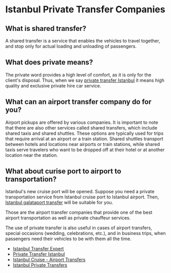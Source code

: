 # Istanbul Private Transfer Companies

## What is shared transfer?
A shared transfer is a service that enables the vehicles to travel together, and stop only for actual loading and unloading of passengers.

## What does private means?
The private word provides a high level of comfort, as it is only for the client's disposal. 
Thus, when we say [private transfer Istanbul](https://privatetransfer.istanbul/) it means high quality and exclusive private hire car service.

## What can an airport transfer company do for you?
Airport pickups are offered by various companies. It is important to note that there are also other services called shared transfers, which include shared taxis and shared shuttles. These options are typically used for trips that require arrival at an airport or a train station. Shared shuttles transport between hotels and locations near airports or train stations, while shared taxis serve travelers who want to be dropped off at their hotel or at another location near the station.

## What about curise port to airport to transportation?
Istanbul's new cruise port will be opened. Suppose you need a private transportation service from Istanbul cruise port to Istanbul airport. Then, [Istanbul galataport transfer](https://istanbulcruisetransfer.com/) will be suitable for you.


Those are the airport transfer companies that provide one of the best airport transportation as well as private chauffeur services.

The use of private transfer is also useful in cases of airport transfers, special occasions (wedding, celebrations, etc.), and in business trips, when passengers need their vehicles to be with them all the time.


* [Istanbul Transfer Expert](https://istanbultransferexpert.com)
* [Private Transfer Istanbul](https://privatetransfer.istanbul)
* [Istanbul Cruise - Airport Transfers](https://istanbulcruisetransfer.com)
* [Istanbul Private Transfers](https://air-transfer.com)

